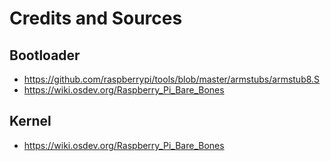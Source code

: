 # Credits and Sources

## Bootloader
- https://github.com/raspberrypi/tools/blob/master/armstubs/armstub8.S
- https://wiki.osdev.org/Raspberry_Pi_Bare_Bones

## Kernel
- https://wiki.osdev.org/Raspberry_Pi_Bare_Bones
